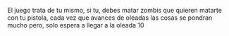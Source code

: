 El juego trata de tu mismo, si tu, debes matar zombis que quieren matarte con tu pistola, cada vez que avances de oleadas las cosas se pondran mucho pero, solo espera a llegar a la oleada 10
